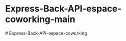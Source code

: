 ﻿# Express-Back-API-espace-coworking-main
#   E x p r e s s - B a c k - A P I - e s p a c e - c o w o r k i n g  
 